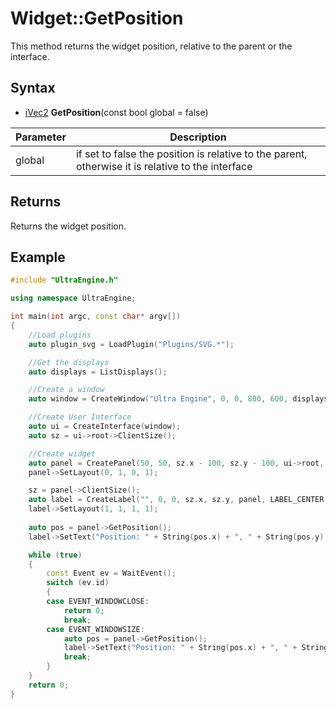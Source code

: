 # Widget::GetPosition

This method returns the widget position, relative to the parent or the interface.

## Syntax

- [iVec2](iVec2.md) **GetPosition**(const bool global = false)

| Parameter | Description |
|---|---|
| global | if set to false the position is relative to the parent, otherwise it is relative to the interface |

## Returns

Returns the widget position.

## Example

```c++
#include "UltraEngine.h"

using namespace UltraEngine;

int main(int argc, const char* argv[])
{
    //Load plugins
    auto plugin_svg = LoadPlugin("Plugins/SVG.*");

    //Get the displays
    auto displays = ListDisplays();

    //Create a window
    auto window = CreateWindow("Ultra Engine", 0, 0, 800, 600, displays[0], WINDOW_TITLEBAR | WINDOW_RESIZABLE);

    //Create User Interface
    auto ui = CreateInterface(window);
    auto sz = ui->root->ClientSize();

    //Create widget
    auto panel = CreatePanel(50, 50, sz.x - 100, sz.y - 100, ui->root, PANEL_BORDER);
    panel->SetLayout(0, 1, 0, 1);

    sz = panel->ClientSize();
    auto label = CreateLabel("", 0, 0, sz.x, sz.y, panel, LABEL_CENTER | LABEL_MIDDLE);
    label->SetLayout(1, 1, 1, 1);
    
    auto pos = panel->GetPosition();
    label->SetText("Position: " + String(pos.x) + ", " + String(pos.y));

    while (true)
    {
        const Event ev = WaitEvent();
        switch (ev.id)
        {
        case EVENT_WINDOWCLOSE:
            return 0;
            break;
        case EVENT_WINDOWSIZE:
            auto pos = panel->GetPosition();
            label->SetText("Position: " + String(pos.x) + ", " + String(pos.y));
            break;
        }
    }
    return 0;
}
```
